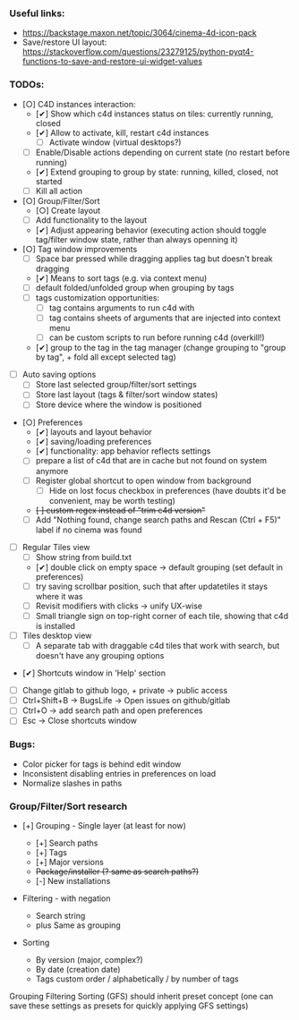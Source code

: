 ### Useful links:
* https://backstage.maxon.net/topic/3064/cinema-4d-icon-pack
* Save/restore UI layout: https://stackoverflow.com/questions/23279125/python-pyqt4-functions-to-save-and-restore-ui-widget-values

### TODOs:
* [○] C4D instances interaction:
	* [✔] Show which c4d instances status on tiles: currently running, closed
	* [✔] Allow to activate, kill, restart c4d instances
		* [ ] Activate window (virtual desktops?)
	* [ ] Enable/Disable actions depending on current state (no restart before running)
	* [✔] Extend grouping to group by state: running, killed, closed, not started
	* [ ] Kill all action
* [○] Group/Filter/Sort
	* [○] Create layout
	* [ ] Add functionality to the layout
	* [✔] Adjust appearing behavior (executing action should toggle tag/filter window state, rather than always openning it)
* [○] Tag window improvements
	* [ ] Space bar pressed while dragging applies tag but doesn't break dragging
	* [✔] Means to sort tags (e.g. via context menu)
	* [ ] default folded/unfolded group when grouping by tags
	* [ ] tags customization opportunities:
		* [ ] tag contains arguments to run c4d with
		* [ ] tag contains sheets of arguments that are injected into context menu
		* [ ] can be custom scripts to run before running c4d (overkill!)
	* [✔] group to the tag in the tag manager (change grouping to "group by tag", + fold all except selected tag)
* [ ] Auto saving options
	* [ ] Store last selected group/filter/sort settings
	* [ ] Store last layout (tags & filter/sort window states)
	* [ ] Store device where the window is positioned
* [○] Preferences
	* [✔] layouts and layout behavior
	* [✔] saving/loading preferences
	* [✔] functionality: app behavior reflects settings
	* [ ] prepare a list of c4d that are in cache but not found on system anymore
	* [ ] Register global shortcut to open window from background
		* [ ] Hide on lost focus checkbox in preferences (have doubts it'd be convenient, may be worth testing)
	* ~~[ ] custom regex instead of "trim c4d version"~~
	* [ ] Add "Nothing found, change search paths and Rescan (Ctrl + F5)" label if no cinema was found
* [ ] Regular Tiles view
	* [ ] Show string from build.txt
	* [✔] double click on empty space -> default grouping (set default in preferences)
	* [ ] try saving scrollbar position, such that after updatetiles it stays where it was
	* [ ] Revisit modifiers with clicks -> unify UX-wise
	* [ ] Small triangle sign on top-right corner of each tile, showing that c4d is installed
* [ ] Tiles desktop view
	* [ ] A separate tab with draggable c4d tiles that work with search, but doesn't have any grouping options
* [✔] Shortcuts window in 'Help' section
* [ ] Change gitlab to github logo, + private -> public access
* [ ] Ctrl+Shift+B -> BugsLife -> Open issues on github/gitlab
* [ ] Ctrl+O -> add search path and open preferences
* [ ] Esc -> Close shortcuts window

### Bugs:
* Color picker for tags is behind edit window
* Inconsistent disabling entries in preferences on load
* Normalize slashes in paths

### Group/Filter/Sort research
* [+] Grouping - Single layer (at least for now)
	* [+] Search paths
	* [+] Tags
	* [+] Major versions
	* ~~Package/installer (? same as search paths?)~~
	* [-] New installations

* Filtering - with negation
	* Search string
	* plus Same as grouping

* Sorting
	* By version (major, complex?)
	* By date (creation date)
	* Tags custom order / alphabetically / by number of tags

Grouping Filtering Sorting (GFS) should inherit preset concept (one can save these settings as presets for quickly applying GFS settings)